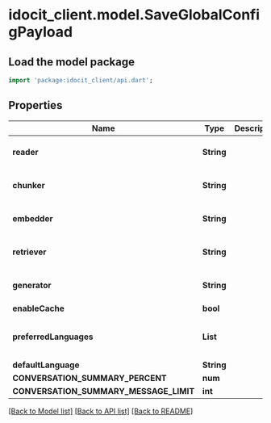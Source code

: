# idocit_client.model.SaveGlobalConfigPayload

## Load the model package
```dart
import 'package:idocit_client/api.dart';
```

## Properties
Name | Type | Description | Notes
------------ | ------------- | ------------- | -------------
**reader** | **String** |  | [optional] [default to '']
**chunker** | **String** |  | [optional] [default to '']
**embedder** | **String** |  | [optional] [default to '']
**retriever** | **String** |  | [optional] [default to '']
**generator** | **String** |  | [optional] [default to '']
**enableCache** | **bool** |  | [optional] 
**preferredLanguages** | **List<String>** |  | [optional] [default to const []]
**defaultLanguage** | **String** |  | [optional] 
**CONVERSATION_SUMMARY_PERCENT** | **num** |  | [optional] 
**CONVERSATION_SUMMARY_MESSAGE_LIMIT** | **int** |  | [optional] 

[[Back to Model list]](../README.md#documentation-for-models) [[Back to API list]](../README.md#documentation-for-api-endpoints) [[Back to README]](../README.md)



